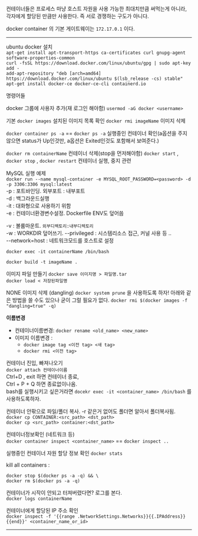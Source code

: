 컨테이너들은 프로세스 마냥 호스트 자원을 사용 가능한 최대치만큼 써먹는게 아니라, 각자에게 할당된 만큼만 사용한다. 즉 서로 경쟁하는 구도가 아니다.

docker container 의 기본 게이트웨이는 `172.17.0.1` 이다.  

---

ubuntu docker 설치  
`apt-get install apt-transport-https ca-certificates curl gnupg-agent software-properties-common`  
`curl -fsSL https://download.docker.com/linux/ubuntu/gpg | sudo apt-key add -`  
`add-apt-repository "deb [arch=amd64] https://download.docker.com/linux/ubuntu $(lsb_release -cs) stable" `  
`apt-get install docker-ce docker-ce-cli containerd.io`  


명령어들  

docker 그룹에 사용자 추가(재 로그인 해야함)
`usermod -aG docker <username>`

기본
`docker images`  설치된 이미지 목록 확인
`docker rmi imageName`  이미지 삭제

`docker container ps -a`  == `docker ps -a` 실행중인 컨테이너 확인(a옵션을 주지 않으면 status가 Up인것만, a옵션은 Exited인것도 포함해서 보여준다.)



`docker rm containerName`  컨테이너 삭제(stop을 먼저해야함)
`docker start` , `docker stop` , `docker restart`  컨테이너 실행, 중지 관련

MySQL 실행 예제  
`docker run --name mysql-container -e MYSQL_ROOT_PASSWORD=<password> -d -p 3306:3306 mysql:latest`  
-p : 포트바인딩. 외부포트 : 내부포트  
-d : 백그라운드실행  
-it : 대화형으로 사용하기 위함  
-e : 컨테이너환경변수설정. Dockerfile ENV도 덮어씀  

-v : 볼륨마운트. `외부디렉토리:내부디렉토리`  
-w : WORKDIR 덮어쓰기. 
--privileged : 시스템리소스 접근, 커널 사용 등 ..  
--network=host : 네트워크모드를 호스트로 설정  

`docker exec -it containerName /bin/bash`  

`docker build -t imageName .`  

이미지 파일 만들기
`docker save 이미지명 > 파일명.tar`  
`docker load < 저장된파일명`  

NONE 이미지 삭제 (dangling) 
`docker system prune` 을 사용하도록 하자!
아래와 같은 방법을 쓸 수도 있으나 굳이 그럴 필요가 없다.
`docker rmi $(docker images -f "dangling=true" -q)`  

**이름변경**
- 컨테이너이름변경: `docker rename <old_name> <new_name>`  
- 이미지 이름변경 : 
	- `docker image tag <이전 tag> <새 tag>`
	- `docker rmi <이전 tag>`

컨테이너 진입, 빠져나오기  
`docker attach 컨테이너이름`  
Ctrl+D , exit 하면 컨테이너 종료,  
Ctrl + P + Q 하면 종료없이나옴.  
bash를 실행시키고 싶은거라면 `docekr exec -it <container_name> /bin/bash` 를 사용하도록하자.

컨테이너 안팎으로 파일/폴더 복사. -r 같은거 없어도 폴더면 알아서 폴더복사됨.  
`docker cp CONTAINER:<src_path> <dst_path>`  
`docker cp <src_path> container:<dst_path>`  

컨테이너정보확인 (네트워크 등)  
`docker container inspect <container_name>`  == `docker inspect ..`


실행중인 컨테이너 자원 할당 정보 확인
`docker stats`

kill all containers :
```
docker stop $(docker ps -a -q) && \
docker rm $(docker ps -a -q)
```

컨테이너가 시작이 안되고 터져버렸다면? 로그를 본다.  
`docker logs containerName`  

컨테이너에게 할당된 IP 주소 확인  
`docker inspect -f '{{range .NetworkSettings.Networks}}{{.IPAddress}}{{end}}' <container_name_or_id>`  

---  


